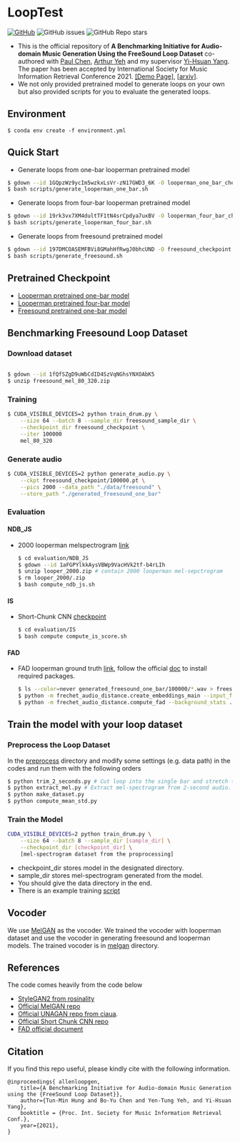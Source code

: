# LoopTest 
[![GitHub](https://img.shields.io/github/license/allenhung1025/loop-generation?label=license)](./LICENSE.md)
![GitHub issues](https://img.shields.io/github/issues/allenhung1025/loop-generation)
![GitHub Repo stars](https://img.shields.io/github/stars/allenhung1025/loop-generation)
* This is the official repository of **A Benchmarking Initiative for Audio-domain Music Generation Using the FreeSound Loop Dataset** co-authored with [Paul Chen](https://paulyuchen.com/), [Arthur Yeh](http://yentung.com/) and my supervisor [Yi-Hsuan Yang](http://mac.citi.sinica.edu.tw/~yang/). The paper has been accepted by International Society for Music Information Retrieval Conference 2021.  [[Demo Page]](https://loopgen.github.io/), [[arxiv]](https://arxiv.org/pdf/2108.01576.pdf).
* We not only provided pretrained model to generate loops on your own but also provided scripts for you to evaluate the generated loops.
## Environment
```
$ conda env create -f environment.yml 
```
## Quick Start

* Generate loops from one-bar looperman pretrained model
``` bash
$ gdown --id 1GQpzWz9ycIm5wzkxLsVr-zN17GWD3_6K -O looperman_one_bar_checkpoint.pt
$ bash scripts/generate_looperman_one_bar.sh
```

* Generate loops from four-bar looperman pretrained model
``` bash
$ gdown --id 19rk3vx7XM4dultTF1tN4srCpdya7uxBV -O looperman_four_bar_checkpoint.pt
$ bash scripts/generate_looperman_four_bar.sh
```

* Generate loops from freesound pretrained model
``` bash
$ gdown --id 197DMCOASEMFBVi8GMahHfRwgJ0bhcUND -O freesound_checkpoint.pt 
$ bash scripts/generate_freesound.sh
``` 
## Pretrained Checkpoint
* [Looperman pretrained one-bar model](https://drive.google.com/file/d/1GQpzWz9ycIm5wzkxLsVr-zN17GWD3_6K/view?usp=sharing) 
* [Looperman pretrained four-bar model](https://drive.google.com/file/d/19rk3vx7XM4dultTF1tN4srCpdya7uxBV/view?usp=sharing)
* [Freesound pretrained one-bar model](https://drive.google.com/file/d/197DMCOASEMFBVi8GMahHfRwgJ0bhcUND/view?usp=sharing)

## Benchmarking Freesound Loop Dataset
### Download dataset
``` bash

$ gdown --id 1fQfSZgD9uWbCdID4SzVqNGhsYNXOAbK5
$ unzip freesound_mel_80_320.zip

```
### Training

``` bash
$ CUDA_VISIBLE_DEVICES=2 python train_drum.py \
    --size 64 --batch 8 --sample_dir freesound_sample_dir \
    --checkpoint_dir freesound_checkpoint \
    --iter 100000
    mel_80_320
```

### Generate audio
```bash
$ CUDA_VISIBLE_DEVICES=2 python generate_audio.py \
    --ckpt freesound_checkpoint/100000.pt \
    --pics 2000 --data_path "./data/freesound" \
    --store_path "./generated_freesound_one_bar"
```
### Evaluation
#### NDB_JS
* 2000 looperman melspectrogram [link](https://drive.google.com/file/d/1aFGPYlkkAysVBWp9VacHVk2tf-b4rLIh/view?usp=sharing)
    ``` bash
    $ cd evaluation/NDB_JS
    $ gdown --id 1aFGPYlkkAysVBWp9VacHVk2tf-b4rLIh
    $ unzip looper_2000.zip # contain 2000 looperman mel-sepctrogram
    $ rm looper_2000/.zip
    $ bash compute_ndb_js.sh 
    ```
#### IS
* Short-Chunk CNN [checkpoint](./evaluation/IS/best_model.ckpt)
    ``` bash
    $ cd evaluation/IS
    $ bash compute compute_is_score.sh 
    ```
#### FAD
* FAD looperman ground truth [link](./evaluation/FAD/looperman_2000.stats), follow the official [doc](fad) to install required packages. 

    ``` bash
    $ ls --color=never generated_freesound_one_bar/100000/*.wav > freesound.csv
    $ python -m frechet_audio_distance.create_embeddings_main --input_files freesound.csv --stats freesound.stats
    $ python -m frechet_audio_distance.compute_fad --background_stats ./evaluation/FAD/looperman_2000.stats --test_stats freesound.stats
    ```



## Train the model with your loop dataset
### Preprocess the Loop Dataset
In the [preprocess](./preprocess) directory and modify some settings (e.g. data path) in the codes and run them with the following orders
``` bash
$ python trim_2_seconds.py # Cut loop into the single bar and stretch them to 2 second.
$ python extract_mel.py # Extract mel-spectrogram from 2-second audio.
$ python make_dataset.py 
$ python compute_mean_std.py 
```

### Train the Model
``` bash
CUDA_VISIBLE_DEVICES=2 python train_drum.py \
    --size 64 --batch 8 --sample_dir [sample_dir] \
    --checkpoint_dir [checkpoint_dir] \
    [mel-spectrogram dataset from the proprocessing]
```
* checkpoint_dir stores model in the designated directory.
* sample_dir stores mel-spectrogram generated from the model.
* You should give the data directory in the end.
* There is an example training [script](./scripts/train.sh)

## Vocoder
We use [MelGAN][melgan] as the vocoder. We trained the vocoder with looperman dataset and use the vocoder in generating freesound and looperman models.
The trained vocoder is in [melgan](./melgan) directory.

## References
The code comes heavily from the code below
* [StyleGAN2 from rosinality][stylegan2]
* [Official MelGAN repo][melgan] 
* [Official UNAGAN repo from ciaua][unagan].
* [Official Short Chunk CNN repo][cnn]
* [FAD official document][fad]

[fad]: https://github.com/google-research/google-research/tree/master/frechet_audio_distance
[cnn]: https://github.com/minzwon/sota-music-tagging-models
[stylegan2]: https://github.com/rosinality/stylegan2-pytorch
[unagan]: https://github.com/ciaua/unagan
[melgan]: https://github.com/descriptinc/melgan-neurips

## Citation
If you find this repo useful, please kindly cite with the following information.
```
@inproceedings{ allenloopgen, 
	title={A Benchmarking Initiative for Audio-domain Music Generation using the {FreeSound Loop Dataset}},
	author={Tun-Min Hung and Bo-Yu Chen and Yen-Tung Yeh, and Yi-Hsuan Yang},
	booktitle = {Proc. Int. Society for Music Information Retrieval Conf.},
	year={2021},
}
```
